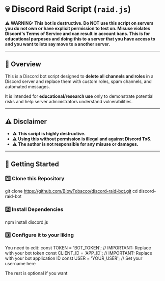 # 💀 Discord Raid Script (`raid.js`)

⚠️ **WARNING: This bot is destructive. Do NOT use this script on servers you do not own or have explicit permission to test on. Misuse violates Discord's Terms of Service and can result in account bans. This is for educational purposes and doing this to a server that you have access to and you want to lets say move to a another server.**

---

## 📜 Overview

This is a Discord bot script designed to **delete all channels and roles** in a Discord server and replace them with custom roles, spam channels, and automated messages.

It is intended for **educational/research use** only to demonstrate potential risks and help server administrators understand vulnerabilities.

---

## ⚠️ Disclaimer

- ⚠️ **This script is highly destructive.**
- ⚠️ **Using this without permission is illegal and against Discord ToS.**
- ⚠️ **The author is not responsible for any misuse or damages.**

---

## 🚀 Getting Started

### 1️⃣ Clone this Repository
git clone https://github.com/BlowTobacco/discord-raid-bot.git
cd discord-raid-bot

### 2️⃣ Install Dependencies
npm install discord.js

### 3️⃣ Configure it to your liking
You need to edit:
const TOKEN = 'BOT_TOKEN'; // IMPORTANT: Replace with your bot token
const CLIENT_ID = 'APP_ID'; // IMPORTANT: Replace with your bot application ID
const USER = 'YOUR_USER'; // Set your username here

The rest is optional if you want

